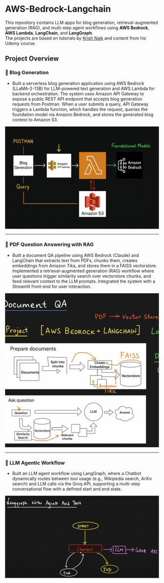 # AWS-Bedrock-Langchain

This repository contains LLM apps for blog generation, retrieval-augmented generation (RAG), and multi-step agent workflows using **AWS Bedrock**, **AWS Lambda**, **LangChain**, and **LangGraph**.  
The projects are based on tutorials by [Krish Naik](https://www.youtube.com/@krishnaik06) and content from his Udemy course.

## Project Overview

### 📝 Blog Generation
- Built a serverless blog generation application using AWS Bedrock (LLaMA-2-13B) for LLM-powered text generation and AWS Lambda for backend orchestration. The system uses Amazon API Gateway to expose a public REST API endpoint that accepts blog generation requests from Postman. When a user submits a query, API Gateway triggers a Lambda function, which handles the request, queries the foundation model via Amazon Bedrock, and stores the generated blog context to Amazon S3.

<p align="center">
  <img src="blog_generation_workflow.png" alt="Blog generation workflow" width="600"/>
</p>

---

### 📄 PDF Question Answering with RAG
- Built a document QA pipeline using AWS Bedrock (Claude) and LangChain that extracts text from PDFs, chunks them, creates embeddings from Amazon Tika, and stores them in a FAISS vectorstore. Implemented a retrieval-augmented generation (RAG) workflow where user questions trigger similarity search over vectorstore chunks, and feed relevant context to the LLM prompts. Integrated the system with a Streamlit front-end for user interaction.

<p align="center">
  <img src="pdf_rag_workflow.png" alt="PDF question-answering with RAG workflow" width="600"/>
</p>


---

### 🤖 LLM Agentic Workflow
- Built an LLM agent workflow using LangGraph, where a Chatbot dynamically routes between tool usage (e.g., Wikipedia search, ArXiv search) and LLM calls via the Groq API, supporting a multi-step conversational flow with a defined start and end state.

<p align="center">
  <img src="langgraph_agentic_workflow.png" alt="Langgraph LLM agentic workflow" width="600"/>
</p>
